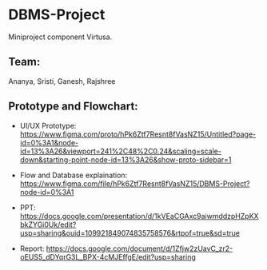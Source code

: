 # DBMS-Project
Miniproject component Virtusa. 

## Team: 
Ananya, Sristi, Ganesh, Rajshree

## Prototype and Flowchart: 
- UI/UX Prototype:    https://www.figma.com/proto/hPk6Ztf7Resnt8fVasNZ15/Untitled?page-id=0%3A1&node-id=13%3A26&viewport=241%2C48%2C0.24&scaling=scale-down&starting-point-node-id=13%3A26&show-proto-sidebar=1

- Flow and Database explaination:  https://www.figma.com/file/hPk6Ztf7Resnt8fVasNZ15/DBMS-Project?node-id=0%3A1

- PPT: https://docs.google.com/presentation/d/1kVEaCGAxc9aiwmddzpHZpKXbkZYGi0Uk/edit?usp=sharing&ouid=109921849074835758576&rtpof=true&sd=true

- Report: https://docs.google.com/document/d/1Zfjw2zUavC_zr2-oEUS5_dDYqrG3L_BPX-4cMJEffgE/edit?usp=sharing
